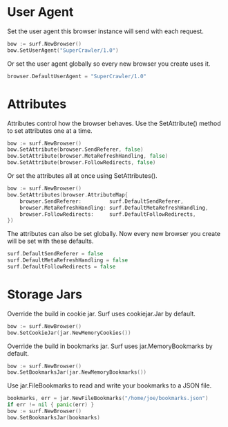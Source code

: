 # User Agent
Set the user agent this browser instance will send with each request.
```go
bow := surf.NewBrowser()
bow.SetUserAgent("SuperCrawler/1.0")
```

Or set the user agent globally so every new browser you create uses it.
```go
browser.DefaultUserAgent = "SuperCrawler/1.0"
```

# Attributes
Attributes control how the browser behaves. Use the SetAttribute() method
to set attributes one at a time.
```go
bow := surf.NewBrowser()
bow.SetAttribute(browser.SendReferer, false)
bow.SetAttribute(browser.MetaRefreshHandling, false)
bow.SetAttribute(browser.FollowRedirects, false)
```

Or set the attributes all at once using SetAttributes().
```go
bow := surf.NewBrowser()
bow.SetAttributes(browser.AttributeMap{
    browser.SendReferer:         surf.DefaultSendReferer,
    browser.MetaRefreshHandling: surf.DefaultMetaRefreshHandling,
    browser.FollowRedirects:     surf.DefaultFollowRedirects,
})
```

The attributes can also be set globally. Now every new browser you create
will be set with these defaults.
```go
surf.DefaultSendReferer = false
surf.DefaultMetaRefreshHandling = false
surf.DefaultFollowRedirects = false
```

# Storage Jars
Override the build in cookie jar. Surf uses cookiejar.Jar by default.
```go
bow := surf.NewBrowser()
bow.SetCookieJar(jar.NewMemoryCookies())
```

Override the build in bookmarks jar. Surf uses jar.MemoryBookmarks by default.
```go
bow := surf.NewBrowser()
bow.SetBookmarksJar(jar.NewMemoryBookmarks())
```

Use jar.FileBookmarks to read and write your bookmarks to a JSON file.
```go
bookmarks, err = jar.NewFileBookmarks("/home/joe/bookmarks.json")
if err != nil { panic(err) }
bow := surf.NewBrowser()
bow.SetBookmarksJar(bookmarks)
```
